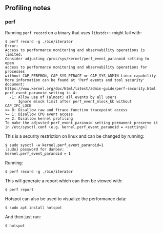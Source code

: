 ## Profiling notes

### perf
Running `perf record` on a binary that uses `libstdc++` might fail with:
```console
$ perf record -g ./bin/iterator
Error:
Access to performance monitoring and observability operations is limited.
Consider adjusting /proc/sys/kernel/perf_event_paranoid setting to open
access to performance monitoring and observability operations for processes
without CAP_PERFMON, CAP_SYS_PTRACE or CAP_SYS_ADMIN Linux capability.
More information can be found at 'Perf events and tool security' document:
https://www.kernel.org/doc/html/latest/admin-guide/perf-security.html
perf_event_paranoid setting is 4:
  -1: Allow use of (almost) all events by all users
      Ignore mlock limit after perf_event_mlock_kb without CAP_IPC_LOCK
>= 0: Disallow raw and ftrace function tracepoint access
>= 1: Disallow CPU event access
>= 2: Disallow kernel profiling
To make the adjusted perf_event_paranoid setting permanent preserve it
in /etc/sysctl.conf (e.g. kernel.perf_event_paranoid = <setting>)
```
This is a security restriction on linux and can be changed by running:
```console
$ sudo sysctl -w kernel.perf_event_paranoid=1
[sudo] password for danbev:
kernel.perf_event_paranoid = 1
```

Running:
```console
$ perf record -g ./bin/iterator
````
This will generate a report which can then be viewed with:
```console
$ perf report
```

Hotspot can also be used to visualize the performance data:
```console
$ sudo apt install hotspot
```
And then just run:
```console
$ hotspot
```
